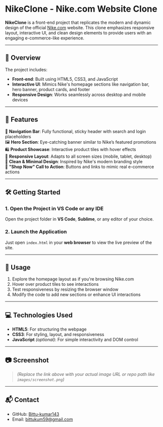 # NikeClone - Nike.com Website Clone

**NikeClone** is a front-end project that replicates the modern and dynamic design of the official [Nike.com](https://www.nike.com/) website. This clone emphasizes responsive layout, interactive UI, and clean design elements to provide users with an engaging e-commerce-like experience.

---

## 🚀 Overview

The project includes:

- **Front-end**: Built using HTML5, CSS3, and JavaScript
- **Interactive UI**: Mimics Nike's homepage sections like navigation bar, hero banner, product cards, and footer
- **Responsive Design**: Works seamlessly across desktop and mobile devices

---

## 🎯 Features

🧭 **Navigation Bar**: Fully functional, sticky header with search and login placeholders  
🖼 **Hero Section**: Eye-catching banner similar to Nike’s featured promotions  
🛍 **Product Showcase**: Interactive product tiles with hover effects  
📱 **Responsive Layout**: Adapts to all screen sizes (mobile, tablet, desktop)  
🎨 **Clean & Minimal Design**: Inspired by Nike's modern branding style  
🦶 **"Shop Now" Call to Action**: Buttons and links to mimic real e-commerce actions  

---

## 🛠 Getting Started

### 1. Open the Project in VS Code or any IDE
Open the project folder in **VS Code**, **Sublime**, or any editor of your choice.

### 2. Launch the Application
Just open `index.html` in your **web browser** to view the live preview of the site.

---

## 📌 Usage

1. Explore the homepage layout as if you're browsing Nike.com  
2. Hover over product tiles to see interactions  
3. Test responsiveness by resizing the browser window  
4. Modify the code to add new sections or enhance UI interactions

---

## 💻 Technologies Used

- **HTML5**: For structuring the webpage
- **CSS3**: For styling, layout, and responsiveness
- **JavaScript** *(optional)*: For simple interactivity and DOM control

---

## 📷 Screenshot



> *(Replace the link above with your actual image URL or repo path like `images/screenshot.png`)*

---

## 📬 Contact

- GitHub: [Bittu-kumar143](https://github.com/your-github-username)
- Email: bittukum59@gmail.com



